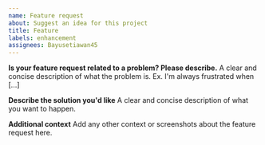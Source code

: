 ```yaml
---
name: Feature request
about: Suggest an idea for this project
title: Feature
labels: enhancement
assignees: Bayusetiawan45
---
```


**Is your feature request related to a problem? Please describe.**
A clear and concise description of what the problem is. Ex. I'm always frustrated when [...]

**Describe the solution you'd like**
A clear and concise description of what you want to happen.

**Additional context**
Add any other context or screenshots about the feature request here.
